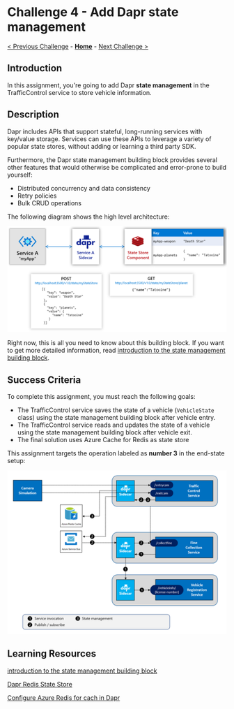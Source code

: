 # Challenge 4 - Add Dapr state management

[< Previous Challenge](./Challenge-03.md) - **[Home](../README.md)** - [Next Challenge >](./Challenge-05.md)

## Introduction

In this assignment, you're going to add Dapr **state management** in the TrafficControl service to store vehicle information.

## Description

Dapr includes APIs that support stateful, long-running services with key/value storage. Services can use these APIs to leverage a variety of popular state stores, without adding or learning a third party SDK.

Furthermore, the Dapr state management building block provides several other features that would otherwise be complicated and error-prone to build yourself:

- Distributed concurrency and data consistency
- Retry policies
- Bulk CRUD operations

The following diagram shows the high level architecture:

![](../.img/Challenge-04/state_management.png)

Right now, this is all you need to know about this building block. If you want to get more detailed information, read [introduction to the state management building block](https://docs.dapr.io/developing-applications/building-blocks/state-management/).


## Success Criteria

To complete this assignment, you must reach the following goals:

- The TrafficControl service saves the state of a vehicle (`VehicleState` class) using the state management building block after vehicle entry.
- The TrafficControl service reads and updates the state of a vehicle using the state management building block after vehicle exit.
- The final solution uses Azure Cache for Redis as state store

This assignment targets the operation labeled as **number 3** in the end-state setup:

![](../.img/Challenge-04/dapr-setup-assignment4.png)

## Learning Resources

[introduction to the state management building block](https://docs.dapr.io/developing-applications/building-blocks/state-management/)

[Dapr Redis State Store](https://docs.dapr.io/reference/components-reference/supported-state-stores/setup-redis/)

[Configure Azure Redis for cach in Dapr](https://docs.dapr.io/getting-started/configure-state-pubsub/#tabs-3-azure)